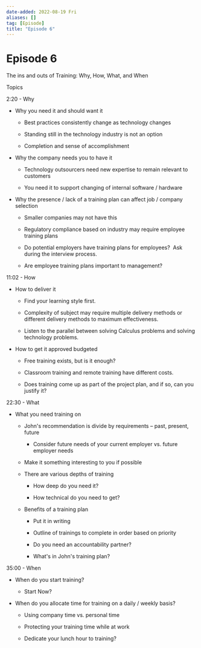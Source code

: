```yaml
---
date-added: 2022-08-19 Fri
aliases: []
tag: [Episode]
title: "Episode 6"
---
```


# Episode 6

The ins and outs of Training: Why, How, What, and When 

Topics 

2:20 - Why 

-   Why you need it and should want it 
    
    -   Best practices consistently change as technology changes 
        
    -   Standing still in the technology industry is not an option 
        
    -   Completion and sense of accomplishment 
        
-   Why the company needs you to have it 
    
    -   Technology outsourcers need new expertise to remain relevant to customers 
        
    -   You need it to support changing of internal software / hardware 
        
-   Why the presence / lack of a training plan can affect job / company selection 
    
    -   Smaller companies may not have this 
        
    -   Regulatory compliance based on industry may require employee training plans 
        
    -   Do potential employers have training plans for employees?  Ask during the interview process. 
        
    -   Are employee training plans important to management? 
        

11:02 - How 

-   How to deliver it 
    
    -   Find your learning style first. 
        
    -   Complexity of subject may require multiple delivery methods or different delivery methods to maximum effectiveness. 
        
    -   Listen to the parallel between solving Calculus problems and solving technology problems. 
        
-   How to get it approved budgeted 
    
    -   Free training exists, but is it enough? 
        
    -   Classroom training and remote training have different costs. 
        
    -   Does training come up as part of the project plan, and if so, can you justify it? 
        

22:30 - What 

-   What you need training on 
    
    -   John's recommendation is divide by requirements – past, present, future 
        
        -   Consider future needs of your current employer vs. future employer needs 
            
    -   Make it something interesting to you if possible 
        
    -   There are various depths of training 
        
        -   How deep do you need it?   
            
        -   How technical do you need to get? 
            
    -   Benefits of a training plan 
        
        -   Put it in writing 
            
        -   Outline of trainings to complete in order based on priority 
            
        -   Do you need an accountability partner? 
            
        -   What's in John's training plan? 
            

35:00 - When 

-   When do you start training? 
    
    -   Start Now? 
        
-   When do you allocate time for training on a daily / weekly basis? 
    
    -   Using company time vs. personal time 
        
    -   Protecting your training time while at work 
        
    -   Dedicate your lunch hour to training?